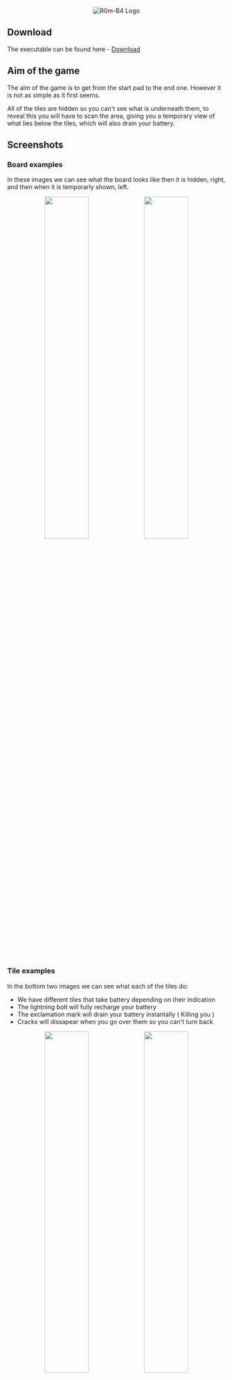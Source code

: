 <p align="center">
  <img src="https://img.itch.zone/aW1hZ2UvMTY0MDIxLzc1Njc2Mi5wbmc=/original/8kTFVY.png" alt="R0m-B4 Logo"/>
</p>

## Download

  The executable can be found here -   [Download](https://hughwilliams.itch.io/r0m-b4)

## Aim of the game
The aim of the game is to get from the start pad to the end one. However it is not as simple as it first seems.

All of the tiles are hidden so you can't see what is underneath them, to reveal this you will have to scan the area, giving you a temporary view of what lies below the tiles, which will also drain your battery.

## Screenshots

### Board examples

In these images we can see what the board looks like then it is hidden, right, and then when it is temporarly shown, left.
<p align="center">
  <img src="https://img.itch.zone/aW1hZ2UvMTY0MDIxLzc1NTQ2NC5wbmc=/794x1000/09aQGS.png" width="45%"/> 
  <img src="https://img.itch.zone/aW1hZ2UvMTY0MDIxLzc1NTc0MS5wbmc=/794x1000/7Swy8S.png" width="45%"/>
</p>

###  Tile examples

In the bottom two images we can see what each of the tiles do:

- We have different tiles that take battery depending on their indication
- The lightning bolt will fully recharge your battery
- The exclamation mark will drain your battery instantally ( Killing you )
- Cracks will dissapear when you go over them so you can't turn back

<p align="center">
  <img src="https://img.itch.zone/aW1hZ2UvMTY0MDIxLzc1NTQ2Mi5wbmc=/794x1000/Nfv8FC.png" width="45%"/>
  <img src="https://img.itch.zone/aW1hZ2UvMTY0MDIxLzc1NTQ2Ni5wbmc=/794x1000/%2FStQnn.png" width="45%"/>
</p>

## Built with

- [PyGame](https://www.pygame.org/docs/) - The library used to display the game
- [Cx Freeze](https://anthony-tuininga.github.io/cx_Freeze/) - The tool used to compile into an executable
